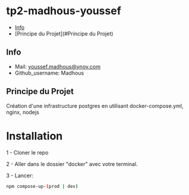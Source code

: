# tp2-madhous-youssef

- [Info](#Info)
- [Principe du Projet](#Principe du Projet)
## Info
- Mail: youssef.madhous@ynov.com
- Github_username: Madhous
## Principe du Projet

Création d'une infrastructure postgres en utilisant docker-compose.yml, nginx, nodejs

# Installation

1 - Cloner le repo

2 - Aller dans le dossier "docker" avec votre terminal.

3 - Lancer:

```bash
npm compose-up-(prod | dev)
````
